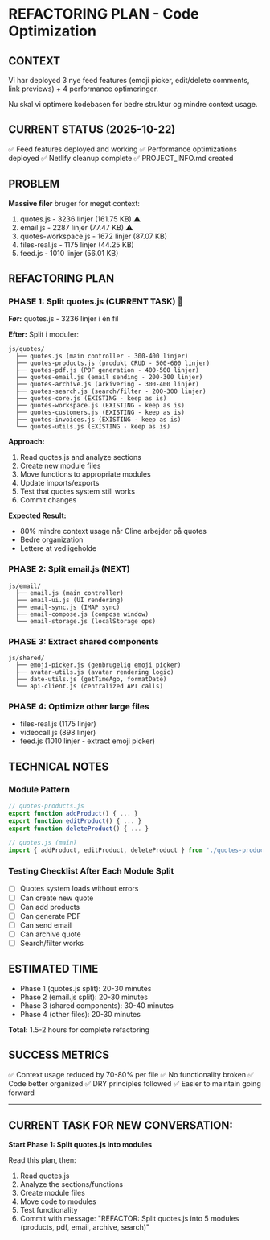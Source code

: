 # REFACTORING PLAN - Code Optimization

## CONTEXT
Vi har deployed 3 nye feed features (emoji picker, edit/delete comments, link previews) + 4 performance optimeringer.

Nu skal vi optimere kodebasen for bedre struktur og mindre context usage.

## CURRENT STATUS (2025-10-22)
✅ Feed features deployed and working
✅ Performance optimizations deployed
✅ Netlify cleanup complete
✅ PROJECT_INFO.md created

## PROBLEM
**Massive filer** bruger for meget context:
1. quotes.js - 3236 linjer (161.75 KB) ⚠️
2. email.js - 2287 linjer (77.47 KB) ⚠️
3. quotes-workspace.js - 1672 linjer (87.07 KB)
4. files-real.js - 1175 linjer (44.25 KB)
5. feed.js - 1010 linjer (56.01 KB)

## REFACTORING PLAN

### PHASE 1: Split quotes.js (CURRENT TASK) 🎯

**Før:** quotes.js - 3236 linjer i én fil

**Efter:** Split i moduler:
```
js/quotes/
  ├── quotes.js (main controller - 300-400 linjer)
  ├── quotes-products.js (produkt CRUD - 500-600 linjer)
  ├── quotes-pdf.js (PDF generation - 400-500 linjer)
  ├── quotes-email.js (email sending - 200-300 linjer)
  ├── quotes-archive.js (arkivering - 300-400 linjer)
  ├── quotes-search.js (search/filter - 200-300 linjer)
  ├── quotes-core.js (EXISTING - keep as is)
  ├── quotes-workspace.js (EXISTING - keep as is)
  ├── quotes-customers.js (EXISTING - keep as is)
  ├── quotes-invoices.js (EXISTING - keep as is)
  └── quotes-utils.js (EXISTING - keep as is)
```

**Approach:**
1. Read quotes.js and analyze sections
2. Create new module files
3. Move functions to appropriate modules
4. Update imports/exports
5. Test that quotes system still works
6. Commit changes

**Expected Result:**
- 80% mindre context usage når Cline arbejder på quotes
- Bedre organization
- Lettere at vedligeholde

### PHASE 2: Split email.js (NEXT)
```
js/email/
  ├── email.js (main controller)
  ├── email-ui.js (UI rendering)
  ├── email-sync.js (IMAP sync)
  ├── email-compose.js (compose window)
  └── email-storage.js (localStorage ops)
```

### PHASE 3: Extract shared components
```
js/shared/
  ├── emoji-picker.js (genbrugelig emoji picker)
  ├── avatar-utils.js (avatar rendering logic)
  ├── date-utils.js (getTimeAgo, formatDate)
  └── api-client.js (centralized API calls)
```

### PHASE 4: Optimize other large files
- files-real.js (1175 linjer)
- videocall.js (898 linjer)
- feed.js (1010 linjer - extract emoji picker)

## TECHNICAL NOTES

### Module Pattern
```javascript
// quotes-products.js
export function addProduct() { ... }
export function editProduct() { ... }
export function deleteProduct() { ... }

// quotes.js (main)
import { addProduct, editProduct, deleteProduct } from './quotes-products.js';
```

### Testing Checklist After Each Module Split
- [ ] Quotes system loads without errors
- [ ] Can create new quote
- [ ] Can add products
- [ ] Can generate PDF
- [ ] Can send email
- [ ] Can archive quote
- [ ] Search/filter works

## ESTIMATED TIME
- Phase 1 (quotes.js split): 20-30 minutes
- Phase 2 (email.js split): 20-30 minutes
- Phase 3 (shared components): 30-40 minutes
- Phase 4 (other files): 20-30 minutes

**Total:** 1.5-2 hours for complete refactoring

## SUCCESS METRICS
✅ Context usage reduced by 70-80% per file
✅ No functionality broken
✅ Code better organized
✅ DRY principles followed
✅ Easier to maintain going forward

---

## CURRENT TASK FOR NEW CONVERSATION:
**Start Phase 1: Split quotes.js into modules**

Read this plan, then:
1. Read quotes.js
2. Analyze the sections/functions
3. Create module files
4. Move code to modules
5. Test functionality
6. Commit with message: "REFACTOR: Split quotes.js into 5 modules (products, pdf, email, archive, search)"
